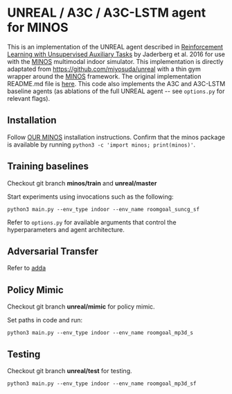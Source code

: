 # UNREAL / A3C / A3C-LSTM agent for MINOS

This is an implementation of the UNREAL agent described in [Reinforcement Learning with Unsupervised Auxiliary Tasks](https://arxiv.org/abs/1611.05397) by Jaderberg et al. 2016 for use with the [MINOS](https://github.com/minosworld/minos) multimodal indoor simulator.  This implementation is directly adaptated from https://github.com/miyosuda/unreal with a thin gym wrapper around the [MINOS](https://github.com/minosworld/minos) framework.  The original implementation README.md file is [here](README.unreal.md).  This code also implements the A3C and A3C-LSTM baseline agents (as ablations of the full UNREAL agent -- see `options.py` for relevant flags).

## Installation

Follow [OUR MINOS](https://github.com/zhufengdaaa/minos) installation instructions.  Confirm that the minos package is available by running `python3 -c 'import minos; print(minos)'`.

## Training baselines

Checkout git branch **minos/train** and **unreal/master**

Start experiments using invocations such as the following:

`python3 main.py --env_type indoor --env_name roomgoal_suncg_sf`

Refer to `options.py` for available arguments that control the hyperparameters and agent architecture.

## Adversarial Transfer

Refer to [adda](https://github.com/ZhuFengdaaa/adda)

## Policy Mimic

Checkout git branch **unreal/mimic** for policy mimic. 

Set paths in code and run:

`python3 main.py --env_type indoor --env_name roomgoal_mp3d_s`

## Testing

Checkout git branch **unreal/test** for testing. 

`python3 main.py --env_type indoor --env_name roomgoal_mp3d_sf`

